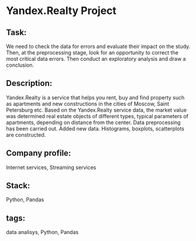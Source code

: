 # Yandex.Realty Project

## Task:
We need to check the data for errors and evaluate their impact on the study. Then, at the preprocessing stage, look for an opportunity to correct the most critical data errors. Then conduct an exploratory analysis and draw a conclusion.

## Description:
Yandex.Realty is a service that helps you rent, buy and find property such as apartments and new constructions in the cities of Moscow, Saint Petersburg etc.
Based on the Yandex.Realty service data, the market value was determined
real estate objects of different types, typical parameters of apartments, depending on
distance from the center. Data preprocessing has been carried out. Added new data.
Histograms, boxplots, scatterplots are constructed.

## Company profile:
Internet services, Streaming services 

## Stack:
Python, Pandas

## tags:
data analisys, Python, Pandas